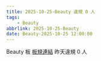 ```yaml
---
title: 2025-10-25-Beauty 違規 0 人
tags:
    - Beauty
abbrlink: 2025-10-25-Beauty
date: Beauty-2025-10-25 12:00:00
---
```

Beauty 板 [板規連結](https://www.ptt.cc/bbs/Beauty/M.1630069980.A.84B.html)
昨天違規 0 人

